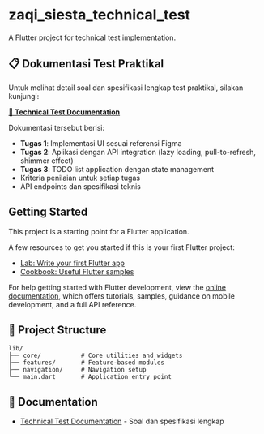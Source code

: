 # zaqi_siesta_technical_test

A Flutter project for technical test implementation.

## 📋 Dokumentasi Test Praktikal

Untuk melihat detail soal dan spesifikasi lengkap test praktikal, silakan kunjungi:

**[📖 Technical Test Documentation](./docs/TECHNICAL_TEST_DOCUMENTATION.md)**

Dokumentasi tersebut berisi:
- **Tugas 1**: Implementasi UI sesuai referensi Figma
- **Tugas 2**: Aplikasi dengan API integration (lazy loading, pull-to-refresh, shimmer effect)
- **Tugas 3**: TODO list application dengan state management
- Kriteria penilaian untuk setiap tugas
- API endpoints dan spesifikasi teknis

## Getting Started

This project is a starting point for a Flutter application.

A few resources to get you started if this is your first Flutter project:

- [Lab: Write your first Flutter app](https://docs.flutter.dev/get-started/codelab)
- [Cookbook: Useful Flutter samples](https://docs.flutter.dev/cookbook)

For help getting started with Flutter development, view the
[online documentation](https://docs.flutter.dev/), which offers tutorials,
samples, guidance on mobile development, and a full API reference.

## 🚀 Project Structure

```
lib/
├── core/           # Core utilities and widgets
├── features/       # Feature-based modules
├── navigation/     # Navigation setup
└── main.dart       # Application entry point
```

## 📁 Documentation

- [Technical Test Documentation](./docs/TECHNICAL_TEST_DOCUMENTATION.md) - Soal dan spesifikasi lengkap
